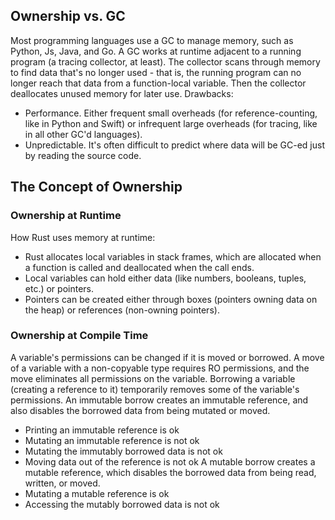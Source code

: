 ## Ownership vs. GC
Most programming languages use a GC to manage memory, such as Python, Js, Java, and Go.
A GC works at runtime adjacent to a running program (a tracing collector, at least). The collector scans through memory to find data that's no longer used - that is, the running program can no longer reach that data from a function-local variable. Then the collector deallocates unused memory for later use.
Drawbacks: 
- Performance. Either frequent small overheads (for reference-counting, like in Python and Swift) or infrequent large overheads (for tracing, like in all other GC'd languages).
- Unpredictable. It's often difficult to predict where data will be GC-ed just by reading the source code.

## The Concept of Ownership
### Ownership at Runtime
How Rust uses memory at runtime:
- Rust allocates local variables in stack frames, which are allocated when a function is called and deallocated when the call ends.
- Local variables can hold either data (like numbers, booleans, tuples, etc.) or pointers.
- Pointers can be created either through boxes (pointers owning data on the heap) or references (non-owning pointers).

### Ownership at Compile Time
A variable's permissions can be changed if it is moved or borrowed. A move of a variable with a non-copyable type requires RO permissions, and the move eliminates all permissions on the variable.
Borrowing a variable (creating a reference to it) temporarily removes some of the variable's permissions. An immutable borrow creates an immutable reference, and also disables the borrowed data from being mutated or moved.
- Printing an immutable reference is ok
- Mutating an immutable reference is not ok
- Mutating the immutably borrowed data is not ok
- Moving data out of the reference is not ok
A mutable borrow creates a mutable reference, which disables the borrowed data from being read, written, or moved.
- Mutating a mutable reference is ok
- Accessing the mutably borrowed data is not ok
